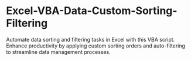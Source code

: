 # Excel-VBA-Data-Custom-Sorting-Filtering
Automate data sorting and filtering tasks in Excel with this VBA script. Enhance productivity by applying custom sorting orders and auto-filtering to streamline data management processes.
